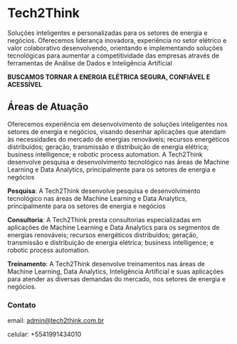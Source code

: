 # Tech2Think
Soluções inteligentes e personalizadas para os setores de energia e negócios. Oferecemos liderança inovadora, experiência no setor elétrico e valor colaborativo desenvolvendo, orientando e implementando soluções tecnológicas para aumentar a competitividade das empresas através de ferramentas de Análise de Dados e Inteligência Artificial

**BUSCAMOS TORNAR A ENERGIA ELÉTRICA SEGURA, CONFIÁVEL E ACESSÍVEL**

## Áreas de Atuação
Oferecemos experiência em desenvolvimento de soluções inteligentes nos setores de energia e negócios, visando desenhar aplicações que atendam às necessidades do mercado de energias renováveis; recursos energéticos distribuídos; geração, transmissão e distribuição de energia elétrica; business intelligence; e robotic process automation.
A Tech2Think desenvolve pesquisa e desenvolvimento tecnológico nas áreas de Machine Learning e Data Analytics, principalmente para os setores de energia e negócios

**Pesquisa**: A Tech2Think desenvolve pesquisa e desenvolvimento tecnológico nas áreas de Machine Learning e Data Analytics, principalmente para os setores de energia e negócios

**Consultoria**: A Tech2Think presta consultorias especializadas em aplicações de Machine Learning e Data Analytics para os segmentos de energias renováveis; recursos energéticos distribuídos; geração, transmissão e distribuição de energia elétrica; business intelligence; e robotic process automation.

**Treinamento**: A Tech2Think desenvolve treinamentos nas áreas de Machine Learning, Data Analytics, Inteligência Artificial e suas aplicações para atender as diversas demandas do mercado, nos setores de energia e negócios.


### Contato
email: admin@tech2think.com.br

celular: +5541991434010


